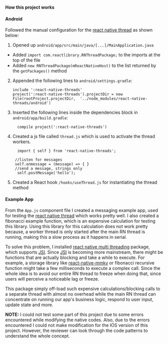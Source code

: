 **How this project works**
#### Android

Followed the manual configuration for the [react native thread](https://github.com/joltup/react-native-threads#android-1)
as shown below: 
1.  Opened up  `android/app/src/main/java/[...]/MainApplication.java`

-   Added  `import com.reactlibrary.RNThreadPackage;`  to the imports at the top of the file
-   Added  `new RNThreadPackage(mReactNativeHost)`  to the list returned by the  `getPackages()`  method

2.  Appended the following lines to  `android/settings.gradle`:
    
    ```
    include ':react-native-threads'
    project(':react-native-threads').projectDir = new File(rootProject.projectDir, 	'../node_modules/react-native-threads/android')
    
    ```
    
3.  Inserted the following lines inside the dependencies block in  `android/app/build.gradle`:
    
    ```
      compile project(':react-native-threads')
    ```
4. Created a js file called  `thread.js` which is used to activate the thread workers. 
  
         import { self } from 'react-native-threads';

        //listen for messages
        self.onmessage = (message) => { }
        //send a message, strings only
         self.postMessage('hello');

5. Created a React hook `/hooks/useThread.js` for instantiating the thread method

#### Example App
 
 From the `App.js` component file I created a messaging example app, used for testing the [react native thread](https://github.com/joltup/react-native-threads#android-1) which works pretty well. I also created a fibonacci example function, which is an expensive calculation for testing this library.  Using this library for this calculation does not work pretty because, a worker thread is only started after the main RN thread is running, making this a slow process as it happens in serial.

To solve this problem, I installed [react native multi threading](https://github.com/mrousavy/react-native-multithreading) package, which supports [JSI](https://github.com/react-native-community/discussions-and-proposals/issues/91).
Since [JSI](https://github.com/react-native-community/discussions-and-proposals/issues/91) is becoming more mainstream, there might be functions that are actually blocking and take a while to execute. For example, a storage library like [react-native-mmkv](https://github.com/mrousavy/react-native-mmkv) or fibonacci recursive function might take a few milliseconds to execute a complex call. Since the whole idea is to avoid our entire RN thread to freeze when doing that, since users will perceive a noticeable lag or freeze.

This package simply off-load such expensive calculations/blocking calls to a separate thread with almost no overhead while the main RN thread can concentrate on running our app's business logic, respond to user input, update state and more. 

**NOTE:** 
I could not test some part of this project due to some errors encountered while modifying the native codes. Also, due to the errors encountered I could not make modification for the IOS version of this project.  However,  the reviewer can look through the code patterns to understand the whole concept.
